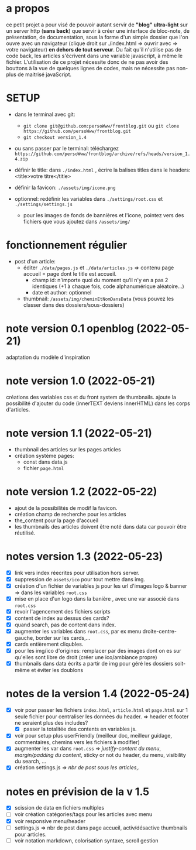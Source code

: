 # a propos

ce petit projet a pour visé de pouvoir autant servir de **"blog" ultra-light** sur un server http (**sans back**) que servir à créer une interface de bloc-note, de présentation, de documentation, sous la forme d'un simple dossier que l'on ouvre avec un navigateur (clique droit sur ./index.html => ouvrir avec => votre navigateur) **en dehors de tout serveur**. Du fait qu'il n'utilise pas de code back, les articles s'écrivent dans une variable javascript, à même le fichier. L'utilisation de ce projet nécessite donc de ne pas avoir des bouttons à la vue de quelques lignes de codes, mais ne nécessite pas non-plus de maitrisé javaScript.

# SETUP

 - dans le terminal avec git:
    - `git clone git@github.com:persoWww/frontblog.git` ou `git clone https://github.com/persoWww/frontblog.git`
    - `git checkout version_1.4`
 - ou sans passer par le terminal: téléchargez `https://github.com/persoWww/frontblog/archive/refs/heads/version_1.4.zip`

 - définir le title: dans `./index.html` , écrire la balises titles dans le headers: &lt;title&gt;votre titre&lt;/title&gt;
 - définir la favicon: `./assets/img/icone.png`
 - optionnel: redéfinir les variables dans `./settings/root.css` et `./settings/settings.js`
    - pour les images de fonds de bannières et l'icone, pointez vers des fichiers que vous ajoutez dans `/assets/img/`

 # fonctionnement régulier

  - post d'un article: 
     - éditer `./data/pages.js` et `./data/articles.js` => contenu page accueil = page dont le title est accueil.
        - champ id: n'importe quoi du moment qu’il n'y en a pas 2 identiques (+1 à chaque fois, code alphanumérique aléatoire...)
        - date et author: optionnel
     - thumbnail: `/assets/img/cheminEtNomDansData` (vous pouvez les classer dans des dossiers/sous-dossiers)

# note version 0.1 openblog (2022-05-21)
adaptation du modèle d'inspiration

# note version 1.0 (2022-05-21)
créations des variables css et du front system de thumbnails. ajoute la possibilité d'ajouter du code (innerTEXT deviens innerHTML) dans les corps d'articles.

# note version 1.1 (2022-05-21)
 - thumbnail des articles sur les pages articles
 - création système pages:
    - const dans data.js
    - fichier `page.html`

# note version 1.2 (2022-05-22)
 - ajout de la possibilités de modif la favicon.
 - création champ de recherche pour les articles
 - the_content pour la page d'accueil
 - les thumbnails des articles doivent être noté dans data car pouvoir être réutilisé.

 # notes version 1.3 (2022-05-23)
 - [x] link vers index réecrites pour utilisation hors server.
 - [x] suppression de `assets/ico` pour tout mettre dans img.
 - [x] création d'un fichier de variables js pour les url d'images logo & banner => dans les variables `root.css`
 - [x] mise en place d'un logo dans la banière , avec une var associé dans `root.css`
 - [x] revoir l'agencement des fichiers scripts
 - [x] content de index au dessus des cards?
 - [x] quand search, pas de content dans index.
 - [x] augmenter les variables dans `root.css`, par ex menu droite-centre-gauche, border sur les cards,...
 - [x] cards entièrement cliqubles.
 - [x] pour les img/ico d'origines: remplacer par des images dont on es sur qu'elles sont libre de droit (créer une ico/ambiance propre)
 - [x] thumbnails dans data écrits a partir de img pour géré les dossiers soit-même et éviter les doublons

 # notes de la version 1.4 (2022-05-24)
 - [x] voir pour passer les fichiers `index.html`, `article.html` et `page.html` sur 1 seule fichier pour centraliser les données du header. => header et footer ne seraient plus des includes?
    - [x] passer la totalitée des contents en variables js.
 - [x] voir pour setup plus userFriendly (meilleur doc, meilleur guidage, commentaires, chemins vers les fichiers à modifier)
 - [x] augmenter les var dans `root.css` => *justify-content du menu*, *margin/padding du content*, sticky or not du header, du menu, visibility du search, ...
 - [x] création settings.js => *nbr de post sous les articles*,.

# notes en prévision de la v 1.5
 - [x] scission de data en fichiers multiples
 - [ ] voir création catégories/tags pour les articles avec menu
 - [x] voir responsive menu/header
 - [ ] settings.js => nbr de post dans page accueil, activ/désactive thumbnails pour articles.
 - [ ] voir notation markdown, colorisation syntaxe, scroll gestion
